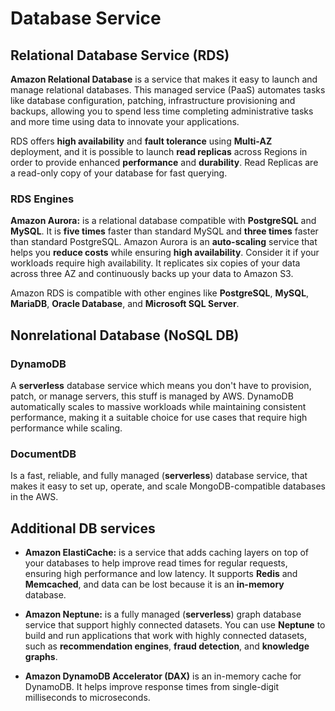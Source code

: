 # Database Service

## Relational Database Service (RDS)

**Amazon Relational Database** is a service that makes it easy to launch and manage relational databases. This managed service (PaaS) automates tasks like database configuration, patching, infrastructure provisioning and backups, allowing you to spend less time completing administrative tasks and more time using data to innovate your applications.

RDS offers **high availability** and **fault tolerance** using **Multi-AZ** deployment, and it is possible to launch **read replicas** across Regions in order to provide enhanced **performance** and **durability**. Read Replicas are a read-only copy of your database for fast querying.

### RDS Engines

**Amazon Aurora:** is a relational database compatible with **PostgreSQL** and **MySQL**. It is **five times** faster than standard MySQL and **three times** faster than standard PostgreSQL. Amazon Aurora is an **auto-scaling** service that helps you **reduce costs** while ensuring **high availability**. Consider it if your workloads require high availability. It replicates six copies of your data across three AZ and continuously backs up your data to Amazon S3.

Amazon RDS is compatible with other engines like **PostgreSQL**, **MySQL**, **MariaDB**, **Oracle Database**, and **Microsoft SQL Server**.

## Nonrelational Database (NoSQL DB)

### DynamoDB

A **serverless** database service which means you don't have to provision, patch, or manage servers, this stuff is managed by AWS. DynamoDB automatically scales to massive workloads while maintaining consistent performance, making it a suitable choice for use cases that require high performance while scaling.

### DocumentDB

Is a fast, reliable, and fully managed (**serverless**) database service, that makes it easy to set up, operate, and scale MongoDB-compatible databases in the AWS.

## Additional DB services

- **Amazon ElastiCache:** is a service that adds caching layers on top of your databases to help improve read times for regular requests, ensuring high performance and low latency. It supports **Redis** and **Memcached**, and data can be lost because it is an **in-memory** database.

- **Amazon Neptune:** is a fully managed (**serverless**) graph database service that support highly connected datasets. You can use **Neptune** to build and run applications that work with highly connected datasets, such as **recommendation engines**, **fraud detection**, and **knowledge graphs**.

- **Amazon DynamoDB Accelerator (DAX)** is an in-memory cache for DynamoDB. It helps improve response times from single-digit milliseconds to microseconds.
